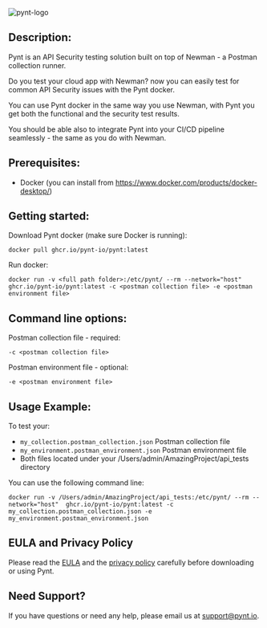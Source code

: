 ![pynt-logo](https://user-images.githubusercontent.com/107360829/176185125-b2b9fce3-c9fc-4048-baa5-e5a21af5c31b.png)

## Description:

Pynt is an API Security testing solution built on top of Newman - a Postman collection runner.

Do you test your cloud app with Newman? now you can easily test for common API Security issues with the Pynt docker.

You can use Pynt docker in the same way you use Newman, with Pynt you get both the functional and the security test results.

You should be able also to integrate Pynt into your CI/CD pipeline seamlessly - the same as you do with Newman.


## Prerequisites:

- Docker (you can install from https://www.docker.com/products/docker-desktop/)

## Getting started:

Download Pynt docker (make sure Docker is running):

```
docker pull ghcr.io/pynt-io/pynt:latest
```
  
Run docker:

```
docker run -v <full path folder>:/etc/pynt/ --rm --network="host" ghcr.io/pynt-io/pynt:latest -c <postman collection file> -e <postman environment file>
```

## Command line options:

Postman collection file - required:
```
-c <postman collection file>
```

Postman environment file - optional:
```
-e <postman environment file>
```

## Usage Example:

To test your:
- `my_collection.postman_collection.json` Postman collection file
- `my_environment.postman_environment.json` Postman environment file
- Both files located under your /Users/admin/AmazingProject/api_tests directory

You can use the following command line:
```
docker run -v /Users/admin/AmazingProject/api_tests:/etc/pynt/ --rm --network="host"  ghcr.io/pynt-io/pynt:latest -c my_collection.postman_collection.json -e my_environment.postman_environment.json
```

## EULA and Privacy Policy

Please read the [EULA](https://github.com/pynt-io/pynt/blob/main/EULA.md) and the [privacy policy](https://github.com/pynt-io/pynt/blob/main/Privacy-Policy.md) carefully before downloading or using Pynt.

## Need Support?

If you have questions or need any help, please email us at support@pynt.io.
